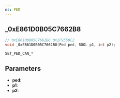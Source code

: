 ```yaml
---
ns: PED
---
```

## _0xE861D0B05C7662B8

```c
// 0xE861D0B05C7662B8 0x2F9550C2
void _0xE861D0B05C7662B8(Ped ped, BOOL p1, int p2);
```

```
SET_PED_CAN_*
```

## Parameters
* **ped**: 
* **p1**: 
* **p2**: 


